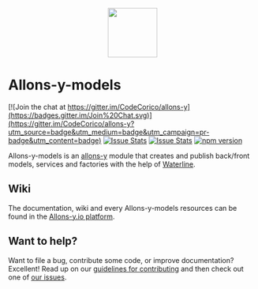 <p align="center"><img src="http://codecorico.com/allons-y-logo.png" height="100" /></p>

# Allons-y-models

[![Join the chat at https://gitter.im/CodeCorico/allons-y](https://badges.gitter.im/Join%20Chat.svg)](https://gitter.im/CodeCorico/allons-y?utm_source=badge&utm_medium=badge&utm_campaign=pr-badge&utm_content=badge)
[![Issue Stats](http://issuestats.com/github/codecorico/allons-y-models/badge/issue)](http://issuestats.com/github/codecorico/allons-y)
[![Issue Stats](http://issuestats.com/github/codecorico/allons-y-models/badge/pr)](http://issuestats.com/github/codecorico/allons-y)
[![npm version](https://badge.fury.io/js/allons-y-models.svg)](https://badge.fury.io/js/allons-y-models)

Allons-y-models is an [allons-y](https://github.com/CodeCorico/allons-y) module that creates and publish back/front models, services and factories with the help of [Waterline](https://www.npmjs.com/package/waterline).

## Wiki

The documentation, wiki and every Allons-y-models resources can be found in the [Allons-y.io platform](https://allons-y.io).

## Want to help?

Want to file a bug, contribute some code, or improve documentation? Excellent! Read up on our [guidelines for contributing](CONTRIBUTING.md) and then check out one of [our issues](https://github.com/CodeCorico/allons-y-models/issues).
